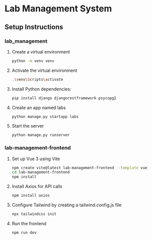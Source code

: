 # Lab Management System

## Setup Instructions

### lab_management
1. Create a virtual environment
    ```bash
    python -m venv venv
    ```

2. Activate the virtual environment
    ```bash
    .\venv\Scripts\activate
    ```

3. Install Python dependencies:
    ```bash
    pip install django djangorestframework psycopg2
    ```

4. Create an app named labs
    ```bash
    python manage.py startapp labs
    ```

5. Start the server
    ```bash
    python manage.py runserver
    ```

### lab-management-frontend
1. Set up Vue 3 using Vite
    ```bash
    npm create vite@latest lab-management-frontend --template vue
    cd lab-management-frontend
    npm install
    ```

2. Install Axios for API calls
    ```bash
    npm install axios
    ```

3. Configure Tailwind by creating a tailwind.config.js file
    ```bash
    npx tailwindcss init
    ```

4. Run the frontend
    ```bash
    npm run dev
    ```
